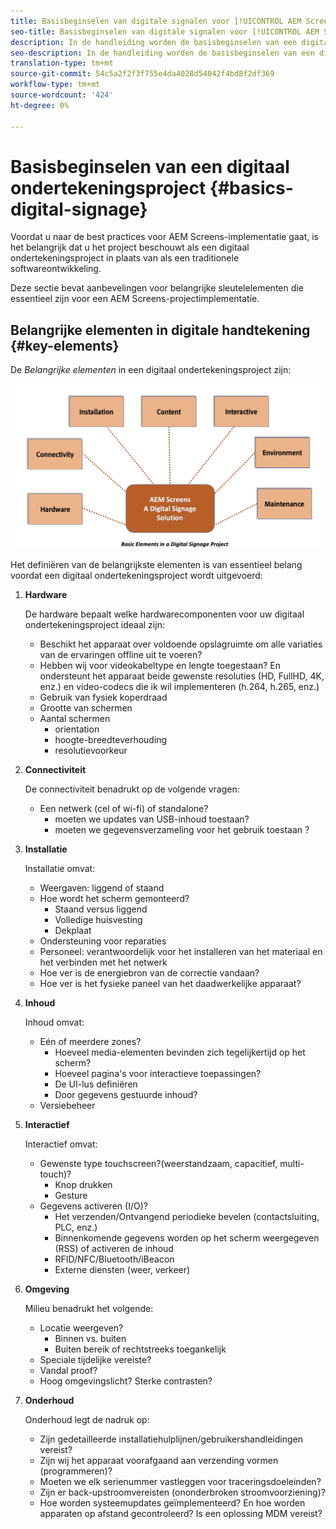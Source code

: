 ```yaml
---
title: Basisbeginselen van digitale signalen voor [!UICONTROL AEM Screens]
seo-title: Basisbeginselen van digitale signalen voor [!UICONTROL AEM Screens]
description: In de handleiding worden de basisbeginselen van een digitaal ondertekeningsproject beschreven
seo-description: In de handleiding worden de basisbeginselen van een digitaal ondertekeningsproject beschreven
translation-type: tm+mt
source-git-commit: 54c5a2f2f3f755e4da4028d54042f4bd8f2df369
workflow-type: tm+mt
source-wordcount: '424'
ht-degree: 0%

---
```



# Basisbeginselen van een digitaal ondertekeningsproject {#basics-digital-signage}

Voordat u naar de best practices voor AEM Screens-implementatie gaat, is het belangrijk dat u het project beschouwt als een digitaal ondertekeningsproject in plaats van als een traditionele softwareontwikkeling.

Deze sectie bevat aanbevelingen voor belangrijke sleutelelementen die essentieel zijn voor een AEM Screens-projectimplementatie.

## Belangrijke elementen in digitale handtekening {#key-elements}

De *Belangrijke elementen* in een digitaal ondertekeningsproject zijn:

![](/help/assets/Elements-Revised.png)

Het definiëren van de belangrijkste elementen is van essentieel belang voordat een digitaal ondertekeningsproject wordt uitgevoerd:

1. **Hardware**

   De hardware bepaalt welke hardwarecomponenten voor uw digitaal ondertekeningsproject ideaal zijn:
   * Beschikt het apparaat over voldoende opslagruimte om alle variaties van de ervaringen offline uit te voeren?
   * Hebben wij voor videokabeltype en lengte toegestaan? En ondersteunt het apparaat beide gewenste resoluties (HD, FullHD, 4K, enz.) en video-codecs die ik wil implementeren (h.264, h.265, enz.)
   * Gebruik van fysiek koperdraad
   * Grootte van schermen
   * Aantal schermen
      * orientation
      * hoogte-breedteverhouding
      * resolutievoorkeur

1. **Connectiviteit**

   De connectiviteit benadrukt op de volgende vragen:
   * Een netwerk (cel of wi-fi) of standalone?
      * moeten we updates van USB-inhoud toestaan?
      * moeten we gegevensverzameling voor het gebruik toestaan ?

1. **Installatie**

   Installatie omvat:
   * Weergaven: liggend of staand
   * Hoe wordt het scherm gemonteerd?
      * Staand versus liggend
      * Volledige huisvesting
      * Dekplaat
   * Ondersteuning voor reparaties
   * Personeel: verantwoordelijk voor het installeren van het materiaal en het verbinden met het netwerk
   * Hoe ver is de energiebron van de correctie vandaan?
   * Hoe ver is het fysieke paneel van het daadwerkelijke apparaat?

1. **Inhoud**

   Inhoud omvat:
   * Eén of meerdere zones?
      * Hoeveel media-elementen bevinden zich tegelijkertijd op het scherm?
      * Hoeveel pagina&#39;s voor interactieve toepassingen?
      * De UI-lus definiëren
      * Door gegevens gestuurde inhoud?
   * Versiebeheer

1. **Interactief**

   Interactief omvat:
   * Gewenste type touchscreen?(weerstandzaam, capacitief, multi-touch)?
      * Knop drukken
      * Gesture
   * Gegevens activeren (I/O)?
      * Het verzenden/Ontvangend periodieke bevelen (contactsluiting, PLC, enz.)
      * Binnenkomende gegevens worden op het scherm weergegeven (RSS) of activeren de inhoud
      * RFID/NFC/Bluetooth/iBeacon
      * Externe diensten (weer, verkeer)

1. **Omgeving**

   Milieu benadrukt het volgende:
   * Locatie weergeven?
      * Binnen vs. buiten
      * Buiten bereik of rechtstreeks toegankelijk
   * Speciale tijdelijke vereiste?
   * Vandal proof?
   * Hoog omgevingslicht? Sterke contrasten?

1. **Onderhoud**

   Onderhoud legt de nadruk op:

   * Zijn gedetailleerde installatiehulplijnen/gebruikershandleidingen vereist?
   * Zijn wij het apparaat voorafgaand aan verzending vormen (programmeren)?
   * Moeten we elk serienummer vastleggen voor traceringsdoeleinden?
   * Zijn er back-upstroomvereisten (ononderbroken stroomvoorziening)?
   * Hoe worden systeemupdates geïmplementeerd? En hoe worden apparaten op afstand gecontroleerd? Is een oplossing MDM vereist?
